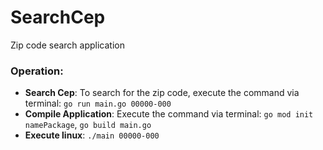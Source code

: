# SearchCep
Zip code search application

### Operation:
* **Search Cep**: To search for the zip code, execute the command via terminal: `go run main.go 00000-000`
* **Compile Application**: Execute the command via terminal: `go mod init namePackage`, `go build main.go` 
* **Execute linux**: `./main 00000-000`
